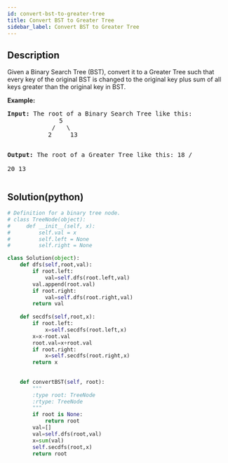 ```yaml
---
id: convert-bst-to-greater-tree
title: Convert BST to Greater Tree
sidebar_label: Convert BST to Greater Tree
---
```

## Description
<div class="description">
<p>Given a Binary Search Tree (BST), convert it to a Greater Tree such that every key of the original BST is changed to the original key plus sum of all keys greater than the original key in BST.</p>

<p>
<b>Example:</b>
<pre>
<b>Input:</b> The root of a Binary Search Tree like this:
              5
            /   \
           2     13

<b>Output:</b> The root of a Greater Tree like this:
             18
            /   \
          20     13
</pre>
</p>
</div>

## Solution(python)
```python
# Definition for a binary tree node.
# class TreeNode(object):
#     def __init__(self, x):
#         self.val = x
#         self.left = None
#         self.right = None

class Solution(object):
    def dfs(self,root,val):
        if root.left:
            val=self.dfs(root.left,val)
        val.append(root.val)
        if root.right:
            val=self.dfs(root.right,val)
        return val
    
    def secdfs(self,root,x):
        if root.left:
            x=self.secdfs(root.left,x)
        x=x-root.val
        root.val=x+root.val
        if root.right:
            x=self.secdfs(root.right,x)
        return x
    
    
    def convertBST(self, root):
        """
        :type root: TreeNode
        :rtype: TreeNode
        """
        if root is None:
            return root
        val=[]
        val=self.dfs(root,val)
        x=sum(val)
        self.secdfs(root,x)
        return root
    
```